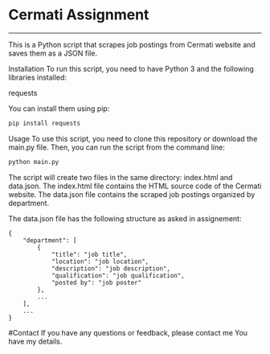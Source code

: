 # Cermati Assignment
---
This is a Python script that scrapes job postings from Cermati website and saves them as a JSON file.

Installation
To run this script, you need to have Python 3 and the following libraries installed:

requests

You can install them using pip:

```Python
pip install requests
```
Usage
To use this script, you need to clone this repository or download the main.py file. Then, you can run the script from the command line:

```Python
python main.py
```
The script will create two files in the same directory: index.html and data.json. The index.html file contains the HTML source code of the Cermati website. The data.json file contains the scraped job postings organized by department.

The data.json file has the following structure as asked in assignement:
```pyhon
{
    "department": [
        {
            "title": "job title",
            "location": "job location",
            "description": "job description",
            "qualification": "job qualification",
            "posted by": "job poster"
        },
        ...
    ],
    ...
}
```



#Contact
If you have any questions or feedback, please contact me You have my details.